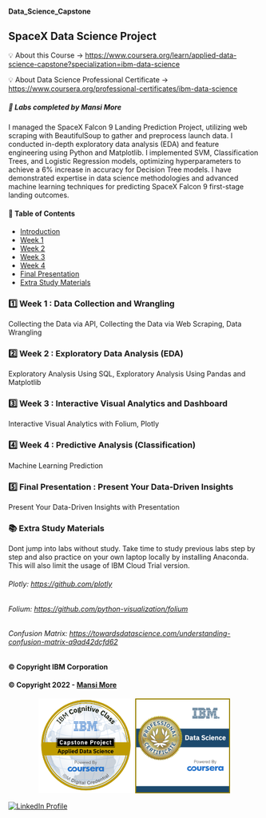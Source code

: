 #### Data_Science_Capstone
## SpaceX Data Science Project

💡 About this Course ->
https://www.coursera.org/learn/applied-data-science-capstone?specialization=ibm-data-science

💡 About Data Science Professional Certificate ->
https://www.coursera.org/professional-certificates/ibm-data-science

##### 🎉 Labs completed by Mansi More

I managed the SpaceX Falcon 9 Landing Prediction Project, utilizing web scraping with BeautifulSoup to gather and preprocess launch data. I conducted in-depth exploratory data analysis (EDA) and feature engineering using Python and Matplotlib. I implemented SVM, Classification Trees, and Logistic Regression models, optimizing hyperparameters to achieve a 6% increase in accuracy for Decision Tree models. I have demonstrated expertise in data science methodologies and advanced machine learning techniques for predicting SpaceX Falcon 9 first-stage landing outcomes.


#### 📝 Table of Contents

- [Introduction](#introduction)
- [Week 1](#week1)
- [Week 2](#week2)
- [Week 3](#week3)
- [Week 4](#week4)
- [Final Presentation](#Capstone_Presentation)
- [Extra Study Materials](#extra_study)


### 1️⃣ Week 1 : Data Collection and Wrangling

Collecting the Data via API, 
Collecting the Data via Web Scraping, 
Data Wrangling

### 2️⃣ Week 2 : Exploratory Data Analysis (EDA)

Exploratory Analysis Using SQL, 
Exploratory Analysis Using Pandas and Matplotlib

### 3️⃣ Week 3 : Interactive Visual Analytics and Dashboard

Interactive Visual Analytics with Folium, 
Plotly

### 4️⃣ Week 4 : Predictive Analysis (Classification)

Machine Learning Prediction

### 5️⃣ Final Presentation : Present Your Data-Driven Insights

Present Your Data-Driven Insights with Presentation


### 📚 Extra Study Materials
Dont jump into labs without study. Take time to study previous labs step by step and also practice on your own laptop locally by installing Anaconda. This will also limit the usage of IBM Cloud Trial version.

 ###### Plotly: https://github.com/plotly                                                                                                                                
###### Folium: https://github.com/python-visualization/folium                                                                                                                       
###### Confusion Matrix: https://towardsdatascience.com/understanding-confusion-matrix-a9ad42dcfd62

#### © Copyright IBM Corporation

#### © Copyright 2022 - [Mansi More](https://github.com/MansiMore99)

<p align="center"><a href="https://www.credly.com/badges/3907882b-dfd7-45c3-b024-438ac2c7854b/public_url"><img src="https://github.com/MansiMore99/Data_Science_Capstone/blob/main/SpaceX-Data-Science-Project-master/Certificate_badge/applied-data-science-capstone.png" alt="IBM Applied Data Science Capstone Project" width="190px"/></a> <a href="https://www.credly.com/badges/e6bfe69a-f040-481b-81da-bc80379e9e29/public_url"><img src="https://github.com/MansiMore99/Data_Science_Capstone/blob/main/SpaceX-Data-Science-Project-master/Certificate_badge/data-science-professional-certificate.png" alt="Data Science Professional Certificate" width="190px" padding="20px" /></a> </p>

<a href="https://www.linkedin.com/in/mansi-more-0943/"> ![LinkedIn Profile](https://img.shields.io/badge/LinkedIn-0077B5?style=for-the-badge&logo=linkedin&logoColor=white) </a>

